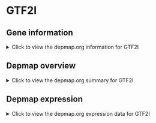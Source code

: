 <h1>GTF2I</h1>

<h2>Gene information</h2>
<details>
  <summary>Click to view the depmap.org information for GTF2I</summary>
  <iframe src="https://depmap.org/portal/gene/GTF2I?tab=about" style="border:none;width:100%;height:800px"></iframe>
</details>

<h2>Depmap overview</h2>
<details>
  <summary>Click to view the depmap.org summary for GTF2I</summary>
  <iframe src="https://depmap.org/portal/gene/GTF2I?tab=overview" style="border:none;width:100%;height:800px"></iframe>
</details>

<h2>Depmap expression</h2>
<details>
  <summary>Click to view the depmap.org expression data for GTF2I</summary>
  <iframe src="https://depmap.org/portal/gene/GTF2I?tab=characterization" style="border:none;width:100%;height:800px"></iframe>
</details>


<!--
<h2>Reactome Pathway diagram</h2>
PNAME
-->


